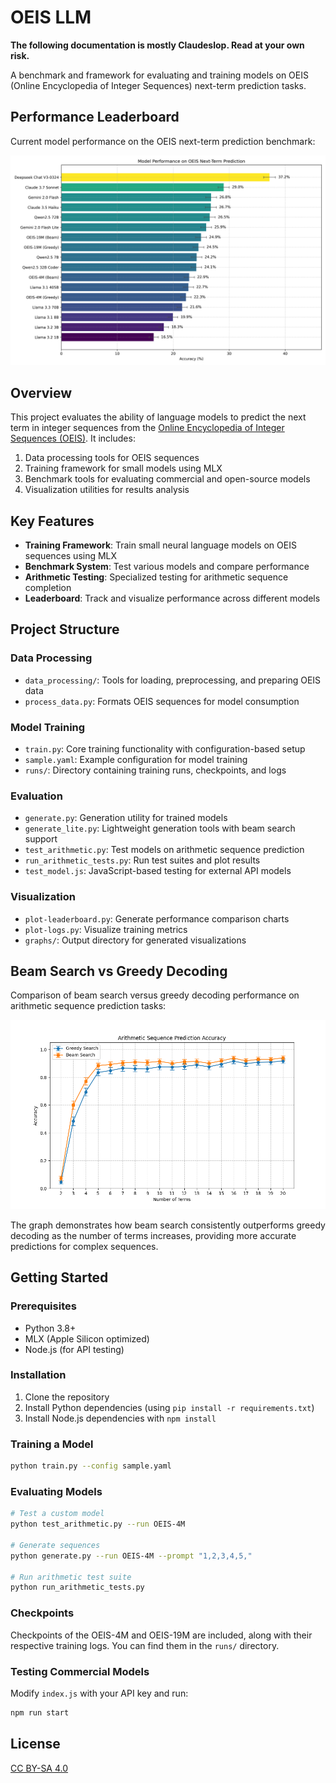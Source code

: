 # OEIS LLM

**The following documentation is mostly Claudeslop. Read at your own risk.**

A benchmark and framework for evaluating and training models on OEIS (Online Encyclopedia of Integer Sequences) next-term prediction tasks.


## Performance Leaderboard

Current model performance on the OEIS next-term prediction benchmark:

![Model Performance Leaderboard](graphs/leaderboard.png)

## Overview

This project evaluates the ability of language models to predict the next term in integer sequences from the [Online Encyclopedia of Integer Sequences (OEIS)](https://oeis.org/). It includes:

1. Data processing tools for OEIS sequences
2. Training framework for small models using MLX
3. Benchmark tools for evaluating commercial and open-source models
4. Visualization utilities for results analysis

## Key Features

- **Training Framework**: Train small neural language models on OEIS sequences using MLX
- **Benchmark System**: Test various models and compare performance
- **Arithmetic Testing**: Specialized testing for arithmetic sequence completion
- **Leaderboard**: Track and visualize performance across different models

## Project Structure

### Data Processing

- `data_processing/`: Tools for loading, preprocessing, and preparing OEIS data
- `process_data.py`: Formats OEIS sequences for model consumption

### Model Training

- `train.py`: Core training functionality with configuration-based setup
- `sample.yaml`: Example configuration for model training
- `runs/`: Directory containing training runs, checkpoints, and logs

### Evaluation

- `generate.py`: Generation utility for trained models
- `generate_lite.py`: Lightweight generation tools with beam search support
- `test_arithmetic.py`: Test models on arithmetic sequence prediction
- `run_arithmetic_tests.py`: Run test suites and plot results
- `test_model.js`: JavaScript-based testing for external API models

### Visualization

- `plot-leaderboard.py`: Generate performance comparison charts
- `plot-logs.py`: Visualize training metrics
- `graphs/`: Output directory for generated visualizations


## Beam Search vs Greedy Decoding

Comparison of beam search versus greedy decoding performance on arithmetic sequence prediction tasks:

![Arithmetic Test Results](graphs/arithmetic_test_results.png)

The graph demonstrates how beam search consistently outperforms greedy decoding as the number of terms increases, providing more accurate predictions for complex sequences.

## Getting Started

### Prerequisites

- Python 3.8+
- MLX (Apple Silicon optimized)
- Node.js (for API testing)

### Installation

1. Clone the repository
2. Install Python dependencies (using `pip install -r requirements.txt`)
3. Install Node.js dependencies with `npm install`

### Training a Model

```bash
python train.py --config sample.yaml
```

### Evaluating Models

```bash
# Test a custom model
python test_arithmetic.py --run OEIS-4M

# Generate sequences
python generate.py --run OEIS-4M --prompt "1,2,3,4,5,"

# Run arithmetic test suite
python run_arithmetic_tests.py
```

### Checkpoints

Checkpoints of the OEIS-4M and OEIS-19M are included, along with their respective training logs. You can find them in the `runs/` directory.

### Testing Commercial Models

Modify `index.js` with your API key and run:

```bash
npm run start
```

## License

[CC BY-SA 4.0](https://oeis.org/wiki/The_OEIS_End-User_License_Agreement)